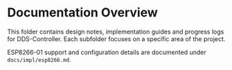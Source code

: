 # Documentation Overview

This folder contains design notes, implementation guides and progress logs for DDS-Controller. Each subfolder focuses on a specific area of the project.

ESP8266-01 support and configuration details are documented under `docs/impl/esp8266.md`.
